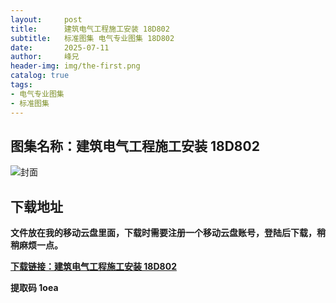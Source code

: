```yaml
---
layout:     post
title:      建筑电气工程施工安装 18D802
subtitle:   标准图集 电气专业图集 18D802
date:       2025-07-11
author:     峰兄
header-img: img/the-first.png
catalog: true
tags:
- 电气专业图集
- 标准图集
---
```

## 图集名称：建筑电气工程施工安装 18D802
![封面](https://pic1.imgdb.cn/item/6870acdf58cb8da5c89b82ae.jpg)


## 下载地址 ##
**文件放在我的移动云盘里面，下载时需要注册一个移动云盘账号，登陆后下载，稍稍麻烦一点。**  
  
[**下载链接：建筑电气工程施工安装 18D802**](https://caiyun.139.com/w/i/2oxwDc1uNXe1i)


**提取码 1oea**

